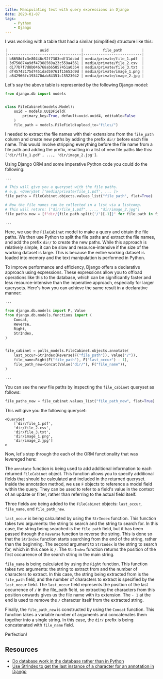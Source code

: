 ```yaml
---
title: Manipulating text with query expressions in Django
date: 2023-01-07
tags:
    - Python
    - Django
---
```


I was working with a table that had a similar (simplified) structure like this:

```
|               uuid               |         file_path         |
|----------------------------------|---------------------------|
| b8658dfc3e80446c92f7303edf31dcbd | media/private/file_1.pdf  |
| 3d750874a9df47388569a23c559a4561 | media/private/file_2.csv  |
| d177b7f7d8b046768ab65857451a0354 | media/private/file_3.txt  |
| df45742175d7451dad59761f15653d9d | media/private/image_1.png |
| a542966fc193470dab84351c15523042 | media/private/image_2.jpg |
```

Let's say the above table is represented by the following Django model:

```python
from django.db import models


class FileCabinet(models.Model):
    uuid = models.UUIDField(
        primary_key=True, default=uuid.uuid4, editable=False
    )
    file_path = models.FileField(upload_to="files/")
```

I needed to extract the file names with their extensions from the `file_path` column and
create new paths by adding the prefix `dir/` before each file name. This would involve
stripping everything before the file name from a file path and adding the prefix,
resulting in a list of new file paths like this:
`['dir/file_1.pdf', ..., 'dir/image_2.jpg']`.

Using Django ORM and some imperative Python code you could do the following:

```python
...

# This will give you a queryset with the file paths.
# e.g. <QuerySet ['media/private/file_1.pdf', ... ]>
file_paths = FileCabinet.objects.values_list("file_path", flat=True)

# Now the file names can be collected in a list via a listcomp.
# This will return: ["dir/file_1.pdf", ..., "dir/image_2.jpg"]
file_paths_new = [f"dir/{file_path.split('/')[-1]}" for file_path in file_paths]

...
```

Here, we use the `FileCabinet` model to make a query and obtain the file paths. We then
use Python to split the file paths and extract the file names, and add the prefix `dir/`
to create the new paths. While this approach is relatively simple, it can be slow and
resource-intensive if the size of the working dataset is large. This is because the
entire working dataset is loaded into memory and the text manipulation is performed in
Python.

To improve performance and efficiency, Django offers a declarative approach using
expressions. These expressions allow you to offload operations like this to the
database, which can be significantly faster and less resource-intensive than the
imperative approach, especially for larger querysets. Here's how you can achieve the
same result in a declarative manner:

```python
...

from django.db.models import F, Value
from django.db.models.functions import (
    Concat,
    Reverse,
    Right,
    StrIndex,
)


file_cabinet = polls_models.FileCabinet.objects.annotate(
    last_occur=StrIndex(Reverse(F("file_path")), Value("/")),
    file_name=Right(F("file_path"), F("last_occur") - 1),
    file_path_new=Concat(Value("dir/"), F("file_name")),
)

...
```

You can see the new file paths by inspecting the `file_cabinet` queryset as follows:

```python
file_paths_new = file_cabinet.values_list("file_path_new", flat=True)
```

This will give you the following queryset:

```
<QuerySet
    ['dir/file_1.pdf',
    'dir/file_2.csv',
    'dir/file_3.txt',
    'dir/image_1.png',
    'dir/image_2.jpg']
>
```

Now, let's step through the each of the ORM functionality that was levereged here:

The `annotate` function is being used to add additional information to each returned
`FileCabinet` object. This function allows you to specify additional fields that should
be calculated and included in the returned queryset. Inside the annotation method, we
use `F` objects to reference a model field within the query. They can be used to
refer to a field's value in the context of an update or filter, rather than referring
to the actual field itself.

Three fields are being added to the `FileCabinet` objects: `last_occur`, `file_name`,
and `file_path_new`.

`last_occur` is being calculated by using the `StrIndex` function. This function takes
two arguments: the string to search and the string to search for. In this case, the
string being searched is the `file_path` field, but it has been passed through the
`Reverse` function to reverse the string. This is done so that the `StrIndex` function
starts searching from the end of the string, rather than the beginning. The second
argument to `StrIndex` is the string to search for, which in this case is `/`. The
`StrIndex` function returns the position of the first occurrence of the search string in
the main string.

`file_name` is being calculated by using the `Right` function. This function takes two
arguments: the string to extract from and the number of characters to extract. In this
case, the string being extracted from is the `file_path` field, and the number of
characters to extract is specified by the `last_occur` field. The `last_occur` field
represents the position of the last occurrence of `/` in the file_path field, so
extracting the characters from this position onwards gives us the file name with its
extension. The `- 1` at the end is used to remove the `/` character itself from the
extracted string.

Finally, the `file_path_new` is constructed by using the `Concat` function. This
function takes a variable number of arguments and concatenates them together into a
single string. In this case, the `dir/` prefix is being concatenated with `file_name`
field.

Perfection!

## Resources

* [Do database work in the database rather than in Python][1]
* [Use StrIndex to get the last instance of a character for an annotation in Django][2]

[1]: https://docs.djangoproject.com/en/4.1/topics/db/optimization/#do-database-work-in-the-database-rather-than-in-python
[2]: https://stackoverflow.com/questions/67030571/django-use-strindex-to-get-the-last-instance-of-a-character-for-an-annotation
